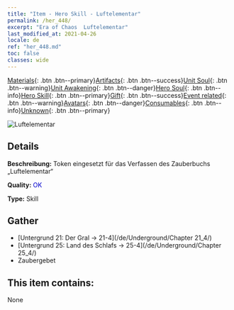 ```yaml
---
title: "Item - Hero Skill - Luftelementar"
permalink: /her_448/
excerpt: "Era of Chaos  Luftelementar"
last_modified_at: 2021-04-26
locale: de
ref: "her_448.md"
toc: false
classes: wide
---
```

 [Materials](/ItemsDE/){: .btn .btn--primary}[Artifacts](/ItemsDE/Artifacts/){: .btn .btn--success}[Unit Soul](/ItemsDE/UnitSoul/){: .btn .btn--warning}[Unit Awakening](/ItemsDE/UnitAwakening/){: .btn .btn--danger}[Hero Soul](/ItemsDE/HeroSoul/){: .btn .btn--info}[Hero Skill](/ItemsDE/HeroSkill/){: .btn .btn--primary}[Gift](/ItemsDE/Gift/){: .btn .btn--success}[Event related](/ItemsDE/Events/){: .btn .btn--warning}[Avatars](/ItemsDE/Avatars/){: .btn .btn--danger}[Consumables](/ItemsDE/Consumables/){: .btn .btn--info}[Unknown](/ItemsDE/Unknown/){: .btn .btn--primary}

 ![Luftelementar](/images/t/ps_zhaohuanqiyuansu.png)

## Details
 **Beschreibung:** Token eingesetzt für das Verfassen des Zauberbuchs „Luftelementar“

 **Quality:** <span style="color: #0000CD">OK</span>

 **Type:** Skill

## Gather

*    [Untergrund 21: Der Gral -> 21-4](/de/Underground/Chapter 21_4/) 
*    [Untergrund 25: Land des Schlafs -> 25-4](/de/Underground/Chapter 25_4/) 
*    Zaubergebet 

## This item contains:

  None

